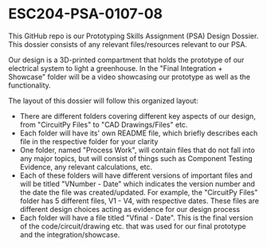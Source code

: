 # ESC204-PSA-0107-08

This GitHub repo is our Prototyping Skills Assignment (PSA) Design Dossier. This dossier consists of any relevant files/resources relevant to our PSA.

Our design is a 3D-printed compartment that holds the prototype of our electrical system to light a greenhouse. In the "Final Integration + Showcase" folder will be a video showcasing our prototype as well as the functionality.

The layout of this dossier will follow this organized layout:
- There are different folders covering different key aspects of our design, from "CircuitPy Files" to "CAD Drawings/Files" etc.
- Each folder will have its' own README file, which briefly describes each file in the respective folder for your clarity
- One folder, named "Process Work", will contain files that do not fall into any major topics, but will consist of things such as Component Testing Evidence, any relevant calculations, etc.
- Each of these folders will have different versions of important files and will be titled "VNumber - Date" which indicates the version number and the date the file was created/updated. For example, the "CircuitPy Files" folder has 5 different files, V1 - V4, with respective dates. These files are different design choices acting as evidence for our design process
- Each folder will have a file titled "Vfinal - Date". This is the final version of the code/circuit/drawing etc. that was used for our final prototype and the integration/showcase.
